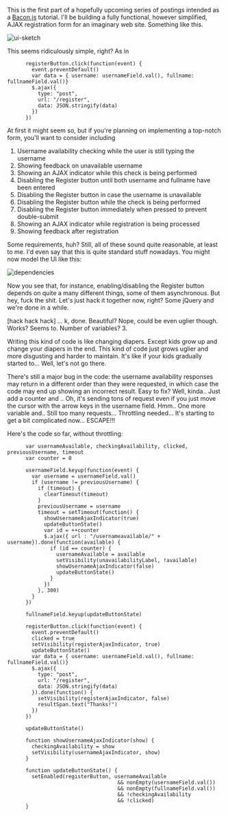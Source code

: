 This is the first part of a hopefully upcoming series of postings
intended as a [Bacon.js](https://github.com/raimohanska/bacon.js)
tutorial. I'll be building a fully functional, however simplified, AJAX
registration form for an imaginary web site. Something like this.

![ui-sketch](https://raw.github.com/raimohanska/bacon-devday-slides/master/images/registration-form-ui.png)

This seems ridiculously simple, right? As in

          registerButton.click(function(event) {
            event.preventDefault()
            var data = { username: usernameField.val(), fullname: fullnameField.val()}
            $.ajax({
              type: "post",
              url: "/register",
              data: JSON.stringify(data)
            })
          })

At first it might seem so, 
but if you're planning on implementing a top-notch form, you'll want 
to consider including

1. Username availability checking while the user is still typing the username
2. Showing feedback on unavailable username
3. Showing an AJAX indicator while this check is being performed
4. Disabling the Register button until both username and fullname have been entered
5. Disabling the Register button in case the username is unavailable
6. Disabling the Register button while the check is being performed
7. Disabling the Register button immediately when pressed to prevent double-submit
8. Showing an AJAX indicator while registration is being processed
9. Showing feedback after registration

Some requirements, huh? Still, all of these sound quite reasonable, at least to me.
I'd even say that this is quite standard stuff nowadays. You might now model the UI like this:

![dependencies](https://raw.github.com/raimohanska/bacon-devday-slides/master/images/registration-form-thorough.png)

Now you see that, for instance, enabling/disabling the Register button depends on quite a many different things, some
of them asynchronous. But hey, fuck the shit. Let's just hack it together now, right? Some jQuery and we're done in a while.

[hack hack hack] ... k, done. Beautiful? Nope, could be even uglier though. Works? Seems to. Number of variables? 3.

Writing this kind of code is like changing diapers. Except kids grow up and change your diapers in the end.
This kind of code just grows uglier and more disgusting and harder to maintain. It's like if your kids gradually started to...
Well, let's not go there.

There's still a major bug in the code: the username availability responses may return in a different order than they were requested,
in which case the code may end up showing an incorrect result. Easy to fix? Well, kinda.. Just add a counter and .. Oh, it's sending 
tons of request even if you just move the cursor with the arrow keys in the username field. Hmm.. One more variable and.. Still too
many requests... Throttling needed... It's starting to get a bit complicated now... ESCAPE!!!

Here's the code so far, without throttling:

          var usernameAvailable, checkingAvailability, clicked, previousUsername, timeout
          var counter = 0
          
          usernameField.keyup(function(event) {
            var username = usernameField.val()
            if (username != previousUsername) {
              if (timeout) {
                clearTimeout(timeout)
              }
              previousUsername = username
              timeout = setTimeout(function() {
                showUsernameAjaxIndicator(true)
                updateButtonState()
                var id = ++counter
                $.ajax({ url : "/usernameavailable/" + username}).done(function(available) {
                  if (id == counter) {
                    usernameAvailable = available
                    setVisibility(unavailabilityLabel, !available)
                    showUsernameAjaxIndicator(false)
                    updateButtonState()
                  }
                })
              }, 300)
            }
          })

          fullnameField.keyup(updateButtonState)

          registerButton.click(function(event) {
            event.preventDefault()
            clicked = true
            setVisibility(registerAjaxIndicator, true)
            updateButtonState()
            var data = { username: usernameField.val(), fullname: fullnameField.val()}
            $.ajax({
              type: "post",
              url: "/register",
              data: JSON.stringify(data)
            }).done(function() {
              setVisibility(registerAjaxIndicator, false)
              resultSpan.text("Thanks!")
            })
          })

          updateButtonState()

          function showUsernameAjaxIndicator(show) {
            checkingAvailability = show
            setVisibility(usernameAjaxIndicator, show)
          }

          function updateButtonState() {
            setEnabled(registerButton, usernameAvailable 
                                        && nonEmpty(usernameField.val()) 
                                        && nonEmpty(fullnameField.val())
                                        && !checkingAvailability
                                        && !clicked)
          }